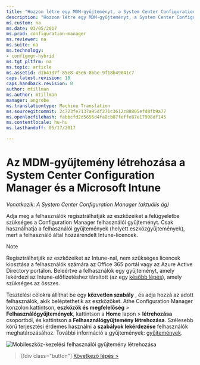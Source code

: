 ```yaml
---
title: "Hozzon létre egy MDM-gyűjteményt, a System Center Configuration Manager |} Microsoft Docs"
description: "Hozzon létre egy MDM-gyűjteményt, a System Center Configuration Managerrel."
ms.custom: na
ms.date: 03/05/2017
ms.prod: configuration-manager
ms.reviewer: na
ms.suite: na
ms.technology:
- configmgr-hybrid
ms.tgt_pltfrm: na
ms.topic: article
ms.assetid: d1b4337f-85e8-45e6-8bbe-9f18b49041c7
caps.latest.revision: 18
caps.handback.revision: 0
author: mtillman
ms.author: mtillman
manager: angrobe
ms.translationtype: Machine Translation
ms.sourcegitcommit: 2c723fe7137a95df271c3612c88805efd8fb9a77
ms.openlocfilehash: fabbcfd2d5656d4fa8cb87feffe87e17998df145
ms.contentlocale: hu-hu
ms.lasthandoff: 05/17/2017

---
```

# <a name="create-an-mdm-collection-with-system-center-configuration-manager-and-microsoft-intune"></a>Az MDM-gyűjtemény létrehozása a System Center Configuration Manager és a Microsoft Intune

*Vonatkozik: A System Center Configuration Manager (aktuális ág)*

Adja meg a felhasználók regisztrálhatják az eszközeiket a felügyeletbe szükséges a Configuration Manager felhasználói gyűjteményt. Csak használhatja a felhasználói gyűjtemények (helyett eszközgyűjtemények), mert a felhasználó által hozzárendelt Intune-licencek.

> [!NOTE]
> Regisztrálhatják az eszközeiket az Intune-nal, nem szükséges licencek kiosztása a felhasználók számára az Office 365 portál vagy az Azure Active Directory portálon. Beleértve a felhasználók egy gyűjteményt, amely lekérdezi az Intune-előfizetéshez társított (az egy [később lépés](configure-intune-subscription.md)), amely szükséges az összes.

Tesztelési célokra állíthat be egy **közvetlen szabály** , és adja hozzá az adott felhasználók, akik beléptethetik az eszközöket. Athe Configuration Manager konzolon kattintson, **eszközök és megfelelőség** > **Felhasználógyűjtemények**, kattintson a **Home** lapon > **létrehozása** csoportból, és kattintson a **Felhasználógyűjtemény létrehozása**. Szélesebb körű terjesztési érdemes használni a **szabályok lekérdezése** felhasználók meghatározásához. További információ a gyűjtemények: [gyűjtemények](https://technet.microsoft.com/library/mt629371.aspx).

![Mobileszköz-kezelési felhasználói gyűjtemény létrehozása](../media/mdm-create-user-collection.png)

> [!div class="button"]
[Következő lépés >](confirm-dns.md)

